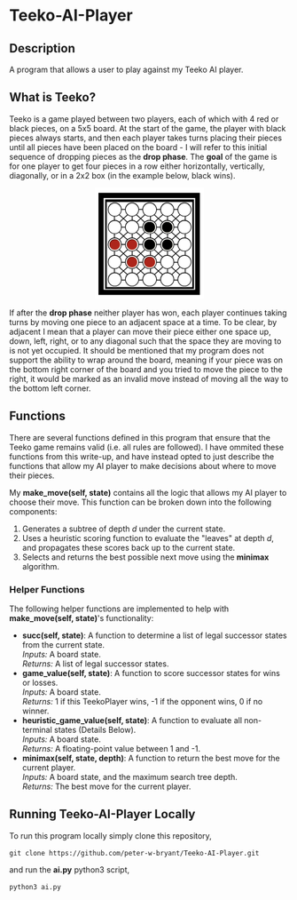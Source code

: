 # Teeko-AI-Player

## Description
A program that allows a user to play against my Teeko AI player.

## What is Teeko?
Teeko is a game played between two players, each of which with 4 red or black pieces, on a 5x5 board. At the start of the game, the player with black pieces always starts, and then each player takes turns placing their pieces until all pieces have been placed on the board - I will refer to this initial sequence of dropping pieces as the <b>drop phase</b>. The <b>goal</b> of the game is for one player to get four pieces in a row either horizontally, vertically, diagonally, or in a 2x2 box (in the example below, black wins).

<p align="center">
  <img src="https://github.com/peter-w-bryant/Teeko-AI-Player/blob/main/images/board.png?raw=true" alt="Sublime's custom image"/>
</p>

If after the <b>drop phase</b> neither player has won, each player continues taking turns by moving one piece to an adjacent space at a time. To be clear, by adjacent I mean that a player can move their piece either one space up, down, left, right, or to any diagonal such that the space they are moving to is not yet occupied. It should be mentioned that my program does not support the ability to wrap around the board, meaning if your piece was on the bottom right corner of the board and you tried to move the piece to the right, it would be marked as an invalid move instead of moving all the way to the bottom left corner.

## Functions

There are several functions defined in this program that ensure that the Teeko game remains valid (i.e. all rules are followed). I have ommited these functions from this write-up, and have instead opted to just describe the functions that allow my AI player to make decisions about where to move their pieces.

My <b>make_move(self, state)</b> contains all the logic that allows my AI player to choose their move. This function can be broken down into the following components:

<ol> 
  <li>Generates a subtree of depth <i>d</i> under the current state.</li>
  <li>Uses a heuristic scoring function to evaluate the "leaves" at depth <i>d</i>, and propagates these scores back up to the current state.</li>
  <li>Selects and returns the best possible next move using the <b>minimax</b> algorithm.</li>
</ol>

### Helper Functions

The following helper functions are implemented to help with <b>make_move(self, state)</b>'s functionality:

<ul>
  <li><b>succ(self, state)</b>: A function to determine a list of legal successor states from the current state.<br>
    <i>Inputs:</i> A board state.<br>
    <i>Returns:</i> A list of legal successor states.</li>
  
  <li><b>game_value(self, state)</b>: A function to score successor states for wins or losses.<br>
    <i>Inputs:</i> A board state.<br>
    <i>Returns:</i> 1 if this TeekoPlayer wins, -1 if the opponent wins, 0 if no winner.</li>

  <li><b>heuristic_game_value(self, state)</b>: A function to evaluate all non-terminal states (Details Below).<br>
    <i>Inputs:</i> A board state.<br>
    <i>Returns:</i> A floating-point value between 1 and -1.</li>
  
   <li><b>minimax(self, state, depth)</b>: A function to return the best move for the current player.<br>
    <i>Inputs:</i> A board state, and the maximum search tree depth.<br>
    <i>Returns:</i> The best move for the current player.</li>
</ul>

## Running Teeko-AI-Player Locally

To run this program locally simply clone this repository,

```
git clone https://github.com/peter-w-bryant/Teeko-AI-Player.git
```

and run the <b>ai.py</b> python3 script,

```python
python3 ai.py
```
